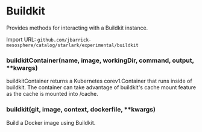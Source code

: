 
# Buildkit

Provides methods for interacting with a Buildkit instance.

Import URL: `github.com/jbarrick-mesosphere/catalog/starlark/experimental/buildkit`

### buildkitContainer(name, image, workingDir, command, output, **kwargs)


buildkitContainer returns a Kubernetes corev1.Container that runs inside of buildkit.
The container can take advantage of buildkit's cache mount feature as the cache is mounted into /cache.


### buildkit(git, image, context, dockerfile, **kwargs)


Build a Docker image using Buildkit.



